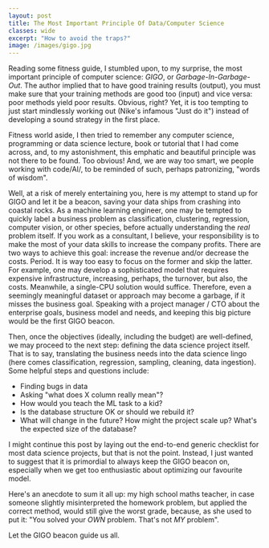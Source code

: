 ```yaml
---
layout: post
title: The Most Important Principle Of Data/Computer Science
classes: wide
excerpt: "How to avoid the traps?"
image: /images/gigo.jpg
---
```


Reading some fitness guide, I stumbled upon, to my surprise, the most important principle of computer science: *GIGO*, or *Garbage-In-Garbage-Out*. 
The author implied that to have good training results (output), you must make sure that your training methods are good too (input) and vice versa: 
poor methods yield poor results. Obvious, right? Yet, it is too tempting to just start mindlessly working out (Nike's infamous "Just do it") 
instead of developing a sound strategy in the first place.

Fitness world aside, I then tried to remember any computer science, programming or data science lecture, book or tutorial that I had come across, and, to my astonishment, 
this emphatic and beautiful principle was not there to be found. Too obvious! And, we are way too smart, we people working with code/AI/<another-buzzword>, 
to be reminded of such, perhaps patronizing, "words of wisdom".

Well, at a risk of merely entertaining you, here is my attempt to stand up for GIGO and let it be a beacon, saving your data ships from crashing into coastal rocks.
As a machine learning engineer, one may be tempted to quickly label a business problem as classification, clustering, regression, computer vision, or other species,
before actually understanding the *real* problem itself. If you work as a consultant, I believe, your responsibility is to make the most of your data skills to increase the company profits. 
There are two ways to achieve this goal: increase the revenue and/or decrease the costs. Period. It is way too easy to focus on the former and skip the latter. 
For example, one may develop a sophisticated model that requires expensive infrastructure, increasing, perhaps, the turnover, but also, the costs. Meanwhile, a single-CPU solution would suffice. 
Therefore, even a seemingly meaningful dataset or approach may become a garbage, if it misses the business goal. 
Speaking with a project manager / CTO about the enterprise goals, business model and needs, and keeping this big picture would be the first GIGO beacon.

Then, once the objectives (ideally, including the budget) are well-defined, we may proceed to the next step: defining the data science project itself. That is to say, translating the business needs into the data science lingo (here comes classification, regression, sampling, cleaning, data ingestion). Some helpful steps and questions include:

- Finding bugs in data
- Asking "what does X column really mean"?
- How would you teach the ML task to a kid?
- Is the database structure OK or should we rebuild it?
- What will change in the future? How might the project scale up? What's the expected size of the database?

I might continue this post by laying out the end-to-end generic checklist for most data science projects, but that is not the point. 
Instead, I just wanted to suggest that it is primordial to always keep the GIGO beacon on, especially when we get too enthusiastic 
about optimizing our favourite model.

Here's an anecdote to sum it all up: my high school maths teacher, in case someone slightly misinterpreted the homework problem, but applied the correct method, 
would still give the worst grade, because, as she used to put it: "You solved your *OWN* problem. That's not *MY* problem".

Let the GIGO beacon guide us all.